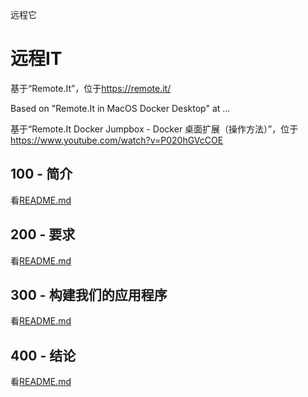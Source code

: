 远程它

# 远程IT

基于“Remote.It”，位于<https://remote.it/>

Based on "Remote.It in MacOS Docker Desktop" at ... 

基于“Remote.It Docker Jumpbox - Docker 桌面扩展（操作方法）”，位于<https://www.youtube.com/watch?v=P020hGVcCOE>

## 100 - 简介

看[README.md](./100/README.md)

## 200 - 要求

看[README.md](./200/README.md)

## 300 - 构建我们的应用程序

看[README.md](./300/README.md)

## 400 - 结论

看[README.md](./400/README.md)
